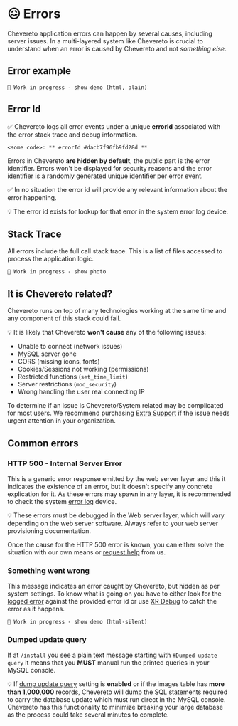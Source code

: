 # 😖 Errors

Chevereto application errors can happen by several causes, including server issues. In a multi-layered system like Chevereto is crucial to understand when an error is caused by Chevereto and not *something else*.

## Error example

`🚧 Work in progress - show demo (html, plain)`

## Error Id

✅ Chevereto logs all error events under a unique **errorId** associated with the error stack trace and debug information.

```plain
<some code>: ** errorId #dacb7f96fb9fd28d **
```

Errors in Chevereto **are hidden by default**, the public part is the error identifier. Errors won't be displayed for security reasons and the error identifier is a randomly generated unique identifier per error event.

✅ In no situation the error id will provide any relevant information about the error happening.

💡 The error id exists for lookup for that error in the system error log device.

## Stack Trace

All errors include the full call stack trace. This is a list of files accessed to process the application logic.

`🚧 Work in progress - show photo`

## It is Chevereto related?

Chevereto runs on top of many technologies working at the same time and any component of this stack could fail.

💡 It is likely that Chevereto **won't cause** any of the following issues:

* Unable to connect (network issues)
* MySQL server gone
* CORS (missing icons, fonts)
* Cookies/Sessions not working (permissions)
* Restricted functions (`set_time_limit`)
* Server restrictions (`mod_security`)
* Wrong handling the user real connecting IP

To determine if an issue is Chevereto/System related may be complicated for most users. We recommend purchasing [Extra Support](https://chevereto.com/panel/support) if the issue needs urgent attention in your organization.

## Common errors

### HTTP 500 - Internal Server Error

This is a generic error response emitted by the web server layer and this it indicates the existence of an error, but it doesn't specify any concrete explication for it. As these errors may spawn in any layer, it is recommended to check the system [error log](../../developer/how-to/debug.md#accessing-logs) device.

💡 These errors must be debugged in the Web server layer, which will vary depending on the web server software. Always refer to your web server provisioning documentation.

Once the cause for the HTTP 500 error is known, you can either solve the situation with our own means or [request help](../../developer/how-to/troubleshoot.md#getting-help) from us.

### Something went wrong

This message indicates an error caught by Chevereto, but hidden as per system settings. To know what is going on you have to either look for the [logged error](../../developer/how-to/debug.md#accessing-logs) against the provided error id or use [XR Debug](../../developer/how-to/debug.md#xr-debug) to catch the error as it happens.

`🚧 Work in progress - show demo (html-silent)`

### Dumped update query

If at `/install` you see a plain text message starting with `#Dumped update query` it means that you **MUST** manual run the printed queries in your MySQL console.

💡 If [dump update query](https://v4-admin.chevereto.com/dashboard/system#dump-update-query) setting is **enabled** or if the images table has **more than 1,000,000** records, Chevereto will dump the SQL statements required to carry the database update which must run direct in the MySQL console. Chevereto has this functionality to minimize breaking your large database as the process could take several minutes to complete.
